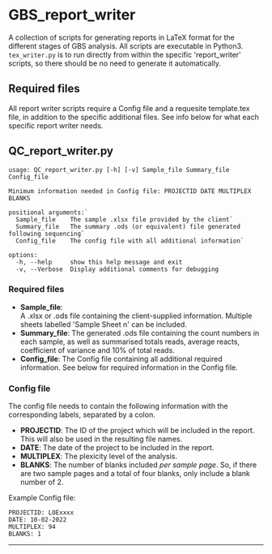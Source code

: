 # GBS_report_writer
A collection of scripts for generating reports in LaTeX format for the different stages of GBS analysis. All scripts are executable in Python3. `tex_writer.py` is to run directly from within the specific 'report_writer' scripts, so there should be no need to generate it automatically. 

## Required files
All report writer scripts require a Config file and a requesite template.tex file, in addition to the specific additional files. See info below for what each specific report writer needs. 

## QC_report_writer.py
```
usage: QC_report_writer.py [-h] [-v] Sample_file Summary_file Config_file

Minimum information needed in Config file: PROJECTID DATE MULTIPLEX BLANKS

positional arguments:`
  Sample_file    The sample .xlsx file provided by the client`
  Summary_file   The summary .ods (or equivalent) file generated following sequencing`
  Config_file    The config file with all additional information`

options:
  -h, --help     show this help message and exit
  -v, --Verbose  Display additional comments for debugging
  ```
  
### Required files
- **Sample_file**:  
  A .xlsx or .ods file containing the client-supplied information. Multiple sheets labelled 'Sample Sheet n' can be included. 
- **Summary_file**: 
  The generated .ods file containing the count numbers in each sample, as well as summarised totals reads, average reacts, coefficient of variance and 10% of total reads. 
- **Config_file**: 
  The Config file containing all additional required information. See below for required information in the Config file. 

### Config file 
The config file needs to contain the following information with the corresponding labels, separated by a colon. 
- **PROJECTID**: The ID of the project which will be included in the report. This will also be used in the resulting file names. 
- **DATE**: The date of the project to be included in the report. 
- **MULTIPLEX**: The plexicity level of the analysis. 
- **BLANKS**: The number of blanks included *per sample page*. So, if there are two sample pages and a total of four blanks, only include a blank number of 2. 

Example Config file: 
```
PROJECTID: LOExxxx 
DATE: 10-02-2022 
MULTIPLEX: 94 
BLANKS: 1 
```

---
